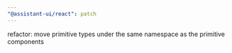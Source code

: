 ```yaml
---
"@assistant-ui/react": patch
---
```


refactor: move primitive types under the same namespace as the primitive components
